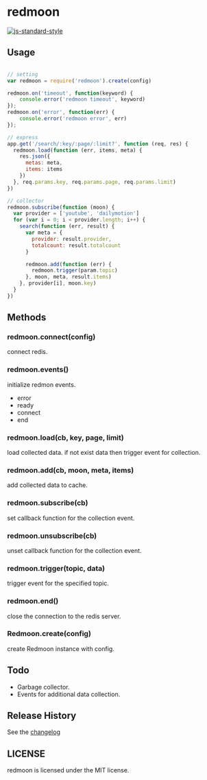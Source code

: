 # redmoon

[![js-standard-style](https://cdn.rawgit.com/feross/standard/master/badge.svg)](https://github.com/feross/standard)

## Usage

```javascript

// setting
var redmoon = require('redmoon').create(config)

redmoon.on('timeout', function(keyword) {
	console.error('redmoon timeout', keyword)
});
redmoon.on('error', function(err) {
	console.error('redmoon error', err)
});

// express
app.get('/search/:key/:page/:limit?', function (req, res) {
  redmoon.load(function (err, items, meta) {
    res.json({
      metas: meta,
      items: items
    })
  }, req.params.key, req.params.page, req.params.limit)
})

// collector
redmoon.subscribe(function (moon) {
  var provider = ['youtube', 'dailymotion']
  for (var i = 0; i < provider.length; i++) {
    search(function (err, result) {
      var meta = {
        provider: result.provider,
        totalcount: result.totalcount
      }

      redmoon.add(function (err) {
        redmoon.trigger(param.topic)
      }, moon, meta, result.items)
    }, provider[i], moon.key)
  }
})

```

## Methods

### redmoon.connect(config)

connect redis.

### redmoon.events()

initialize redmon events.
* error
* ready
* connect
* end

### redmoon.load(cb, key, page, limit)

load collected data.
if not exist data then trigger event for collection.

### redmoon.add(cb, moon, meta, items)

add collected data to cache.

### redmoon.subscribe(cb)

set callback function for the collection event.

### redmoon.unsubscribe(cb)

unset callback function for the collection event.

### redmoon.trigger(topic, data)

trigger event for the specified topic.

### redmoon.end()

close the connection to the redis server.

### Redmoon.create(config)

create Redmoon instance with config.


## Todo

* Garbage collector.
* Events for additional data collection.

## Release History

See the [changelog](CHANGELOG.md)

## LICENSE

redmoon is licensed under the MIT license.
